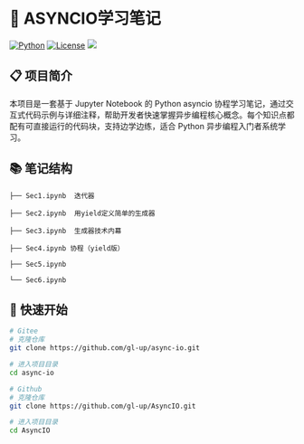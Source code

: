 # 🌟 ASYNCIO学习笔记
[![Python](https://img.shields.io/badge/python-3.10-blue.svg)](https://www.python.org/) 
[![License](https://img.shields.io/badge/license-MIT-green.svg)](LIENSE)  ![](https://img.shields.io/badge/Jupyter%20Notebook-8A2BE2)


## 📋 项目简介
本项目是一套基于 Jupyter Notebook 的 Python asyncio 协程学习笔记，通过交互式代码示例与详细注释，帮助开发者快速掌握异步编程核心概念。每个知识点都配有可直接运行的代码块，支持边学边练，适合 Python 异步编程入门者系统学习。


## 📚 笔记结构
```plaintext
├── Sec1.ipynb  迭代器

├── Sec2.ipynb  用yield定义简单的生成器

├── Sec3.ipynb  生成器技术内幕

├── Sec4.ipynb 协程（yield版）

├── Sec5.ipynb 

└── Sec6.ipynb 
```
## 🚀 快速开始

```bash
# Gitee
# 克隆仓库
git clone https://github.com/gl-up/async-io.git

# 进入项目目录
cd async-io

# Github
# 克隆仓库
git clone https://github.com/gl-up/AsyncIO.git

# 进入项目目录
cd AsyncIO